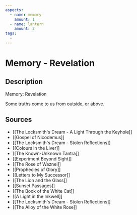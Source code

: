 ```yaml
---
aspects: 
  - name: memory
    amount: 1
  - name: lantern
    amount: 2
tags:
  - 
---
```


# Memory - Revelation

## Description
Memory: Revelation

Some truths come to us from outside, or above.
## Sources
- [[The Locksmith's Dream - A Light Through the Keyhole]]
- [[Gospel of Nicodemus]]
- [[The Locksmith's Dream - Stolen Reflections]]
- [[Colours in the Liver]]
- [[The Known-Unknown Tantra]]
- [[Experiment Beyond Sight]]
- [[The Rose of Waznei]]
- [[Prophecies of Glory]]
- [[Letters to My Successor]]
- [[The Lion and the Glass]]
- [[Sunset Passages]]
- [[The Book of the White Cat]]
- [[A Light in the Inkwell]]
- [[The Locksmith's Dream - Stolen Reflections]]
- [[The Alloy of the White Rose]]
